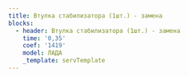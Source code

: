 ```yaml
---
title: Втулка стабилизатора (1шт.) - замена
blocks:
  - header: Втулка стабилизатора (1шт.) - замена
    time: '0,35'
    coef: '1419'
    model: ЛАДА
    _template: servTemplate
---
```

        
